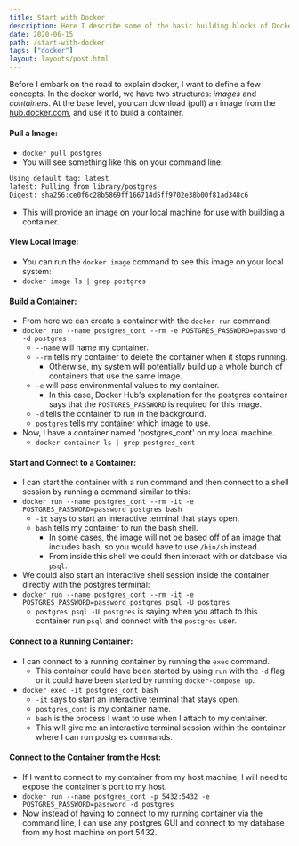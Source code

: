 ```yaml
---
title: Start with Docker
description: Here I describe some of the basic building blocks of Docker and how to get started using it. This post outlines tips for using images and building containers. In addition, it displays other docker-related tips.
date: 2020-06-15
path: /start-with-docker
tags: ["docker"]
layout: layouts/post.html
---
```


Before I embark on the road to explain docker, I want to define a few concepts. In the docker world, we have two structures: _images_ and _containers_. At the base level, you can download (pull) an image from the [hub.docker.com](https://hub.docker.com), and use it to build a container.

#### Pull a Image:

- `docker pull postgres`
- You will see something like this on your command line:

```bash
Using default tag: latest
latest: Pulling from library/postgres
Digest: sha256:ce0f6c28b5869ff166714d5ff9702e38b00f81ad348c6
```

- This will provide an image on your local machine for use with building a container.

#### View Local Image:
* You can run the `docker image` command to see this image on your local system:
* `docker image ls | grep postgres`

#### Build a Container:

- From here we can create a container with the `docker run` command:
- `docker run --name postgres_cont --rm -e POSTGRES_PASSWORD=password -d postgres`
  - `--name` will name my container.
  - `--rm` tells my container to delete the container when it stops running.
      - Otherwise, my system will potentially build up a whole bunch of containers that use the same image.
  - `-e` will pass environmental values to my container.
      - In this case, Docker Hub's explanation for the postgres container says that the `POSTGRES_PASSWORD` is required for this image.
  - `-d` tells the container to run in the background.
  - `postgres` tells my container which image to use.
- Now, I have a container named 'postgres_cont' on my local machine.
  - `docker container ls | grep postgres_cont`

#### Start and Connect to a Container:
- I can start the container with a run command and then connect to a shell session by running a command similar to this:
- `docker run --name postgres_cont --rm -it -e POSTGRES_PASSWORD=password postgres bash`
  - `-it` says to start an interactive terminal that stays open.
  - `bash` tells my container to run the bash shell.
      - In some cases, the image will not be based off of an image that includes bash, so you would have to use `/bin/sh` instead.
    - From inside this shell we could then interact with or database via `psql`.
- We could also start an interactive shell session inside the container directly with the postgres terminal:
- `docker run --name postgres_cont --rm -it -e POSTGRES_PASSWORD=password postgres psql -U postgres`
  - `postgres psql -U postgres` is saying when you attach to this container run `psql` and connect with the `postgres` user.

#### Connect to a Running Container:

- I can connect to a running container by running the `exec` command.
    - This container could have been started by using `run` with the `-d` flag or it could have been started by running `docker-compose up`.
- `docker exec -it postgres_cont bash`
  - `-it` says to start an interactive terminal that stays open.
  - `postgres_cont` is my container name.
  - `bash` is the process I want to use when I attach to my container.
  - This will give me an interactive terminal session within the container where I can run postgres commands.

#### Connect to the Container from the Host:
- If I want to connect to my container from my host machine, I will need to expose the container's port to my host.
- `docker run --name postgres_cont -p 5432:5432 -e POSTGRES_PASSWORD=password -d postgres`
- Now instead of having to connect to my running container via the command line, I can use any postgres GUI and connect to my database from my host machine on port 5432.
